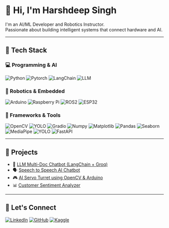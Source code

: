 # 👋 Hi, I'm Harshdeep Singh

I'm an AI/ML Developer and Robotics Instructor.  
Passionate about building intelligent systems that connect hardware and AI.

---

## 🔧 Tech Stack

### 💻 Programming & AI
![Python](https://img.shields.io/badge/-Python-3776AB?style=flat-square&logo=python&logoColor=white)
![Pytorch](https://img.shields.io/badge/-Pytorch-EE4C2C?style=flat-square&logo=pytorch&logoColor=white)
![LangChain](https://img.shields.io/badge/-LangChain-blueviolet?style=flat-square)
![LLM](https://img.shields.io/badge/-LLM-green?style=flat-square)

### 🤖 Robotics & Embedded
![Arduino](https://img.shields.io/badge/-Arduino-00979D?style=flat-square&logo=arduino&logoColor=white)
![Raspberry Pi](https://img.shields.io/badge/-Raspberry%20Pi-C51A4A?style=flat-square&logo=raspberry-pi&logoColor=white)
![ROS2](https://img.shields.io/badge/-ROS2-22314E?style=flat-square&logo=ros&logoColor=white)
![ESP32](https://img.shields.io/badge/-ESP32-gray?style=flat-square)

### 🎯 Frameworks & Tools
![OpenCV](https://img.shields.io/badge/-OpenCV-5C3EE8?style=flat-square)
![YOLO](https://img.shields.io/badge/-YOLO-black?style=flat-square)
![Gradio](https://img.shields.io/badge/-Gradio-FF7043?style=flat-square)
![Numpy](https://img.shields.io/badge/-Numpy-013243?style=flat-square&logo=numpy&logoColor=white)
![Matplotlib](https://img.shields.io/badge/-Matplotlib-11557C?style=flat-square&logo=matplotlib&logoColor=white)
![Pandas](https://img.shields.io/badge/-Pandas-150458?style=flat-square&logo=pandas&logoColor=white)
![Seaborn](https://img.shields.io/badge/-Seaborn-4B8BBE?style=flat-square&logo=python&logoColor=white)
![MediaPipe](https://img.shields.io/badge/-MediaPipe-F79C00?style=flat-square&logo=google&logoColor=white)
![YOLO](https://img.shields.io/badge/-YOLO-00FFFF?style=flat-square&logo=darkreader&logoColor=black)
![FastAPI](https://img.shields.io/badge/-FastAPI-009688?style=flat-square&logo=fastapi&logoColor=white)

---

## 🧠 Projects

- 🔗 [LLM Multi-Doc Chatbot (LangChain + Groq)](https://github.com/harshdeepsinghhanspal/Multidocument_LLM_Groq_Llama3-1_Streamlit)
- 🗣️ [Speech to Speech AI Chatbot](https://github.com/harshdeepsinghhanspal/Speech_to_Speech)
- 🎮 [AI Servo Turret using OpenCV & Arduino](https://projecthub.arduino.cc/harshdeepsingh/controlling-servo-motors-with-the-help-of-ai-5a18db)
- 📊 [Customer Sentiment Analyzer](https://github.com/harshdeepsinghhanspal/Customer-Support-Data)

---

## 🔗 Let's Connect

[![LinkedIn](https://img.shields.io/badge/-LinkedIn-blue?style=flat-square&logo=linkedin)](https://www.linkedin.com/in/harshdeep-singh-4b97b5216/)
[![GitHub](https://img.shields.io/badge/-GitHub-black?style=flat-square&logo=github)](https://github.com/harshdeepsinghhanspal)
[![Kaggle](https://img.shields.io/badge/-Kaggle-20BEFF?style=flat-square&logo=kaggle&logoColor=white)](https://www.kaggle.com/harshdeepsinghhnspl)
